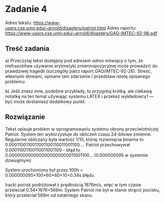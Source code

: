 # Zadanie 4

Adres tekstu: https://www-users.cse.umn.edu/~arnold/disasters/patriot.html
Adres raportu: https://www-users.cse.umn.edu/~arnold/disasters/GAO-IMTEC-92-96.pdf

## Treść zadania

a)
Przeczytaj tekst dostępny pod adresem *adres* mówiący o tym, że niefrasobliwe używanie arytmetyki zmiennopozycyjnej może prowadzić do prawdziwej tragedii (szczegóły patrz raport GAO/IMTEC-92-26). Streść, własnymi słowami, opisane tam zdarzenie i przedstaw istotę opisanego problemu.

b)
Jeśli znasz inne, podobne przykłady, to przygotuj krótką, ale ciekawą notatkę na ten temat używając systemu LATEX i przekaż wykładowcy1 — być może dostaniesz dodatkowy punkt.


## Rozwiązanie
Tekst opisuje problem w oprogramowaniu systemu obrony przeciwlotniczej Patriot. System ten wykorzystuje do obliczeń czasu 24-bitowe zmienne. Regularnie obliczany była wartość 1/10, której rozwinięcie binarne to 0.0001100110011001100110011001100....
Patriot przechowywał 0.00011001100110011001100 - błąd to 0.0000000000000000000000011001100... (0.000000095 w systemie dziesiętnym)

System uruchomiony był przez 100h = 0.000000095×100×60×60×10=0.34s błędu.

Iracki pocisk podróżował z prędkością 1676m/s, więc w tym czasie przeleciał 0.34×1676=569m. System Patriot nie był w stanie strącić pocisku, który przeleciał 569m od ostatniego skanu.